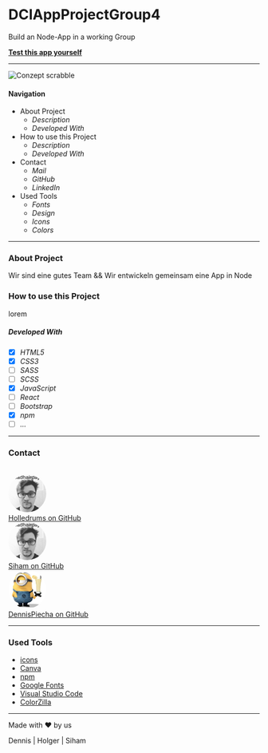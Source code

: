 # DCIAppProjectGroup4

Build an Node-App in a working Group

**[Test this app yourself](github.link)**

---

![Conzept scrabble](planning/concept.png)

#### Navigation

- About Project
  - _Description_
  - _Developed With_
- How to use this Project
  - _Description_
  - _Developed With_
- Contact
  - _Mail_
  - _GitHub_
  - _LinkedIn_
- Used Tools
  - _Fonts_
  - _Design_
  - _Icons_
  - _Colors_

---

### About Project

Wir sind eine gutes Team
&&
Wir entwickeln gemeinsam eine App in Node

### How to use this Project

lorem

##### Developed With

- [x] _HTML5_
- [x] _CSS3_
- [ ] _SASS_
- [ ] _SCSS_
- [x] _JavaScript_
- [ ] _React_
- [ ] _Bootstrap_
- [x] _npm_
- [ ] _..._

---

### Contact

<br><img style = "border-radius: 50%" src= "./IMG/profilHolle.jpeg" width="15%">
<br><a href= "https://github.com/holledrums">Holledrums on GitHub</a><br>
<img style = "border-radius: 50%" src= "./IMG/profilHolle.jpeg" width="15%">
<br><a href= "https://github.com/sihamsaidi">Siham on GitHub</a><br>
<img style = "border-radius: 50%" src= "./IMG/minion.jpg" width="15%">
<br><a href= "https://github.com/dennispiecha">DennisPiecha on GitHub</a><br>

---

### Used Tools

- [icons](https://)
- [Canva](https://www.canva.com/)
- [npm](https://www.npmjs.com/)
- [Google Fonts](https://fonts.google.com/)
- [Visual Studio Code](https://code.visualstudio.com/)
- [ColorZilla](https://www.colorzilla.com/chrome/)

---

Made with ❤️ by us

Dennis | Holger | Siham

